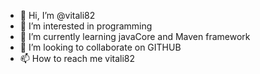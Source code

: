 - 👋 Hi, I’m @vitali82
- 👀 I’m interested in programming
- 🌱 I’m currently learning javaCore and Maven framework
- 💞️ I’m looking to collaborate on GITHUB
- 📫 How to reach me vitali82

<!---
vitali82/vitali82 is a ✨ special ✨ repository because its `README.md` (this file) appears on your GitHub profile.
You can click the Preview link to take a look at your changes.
--->
